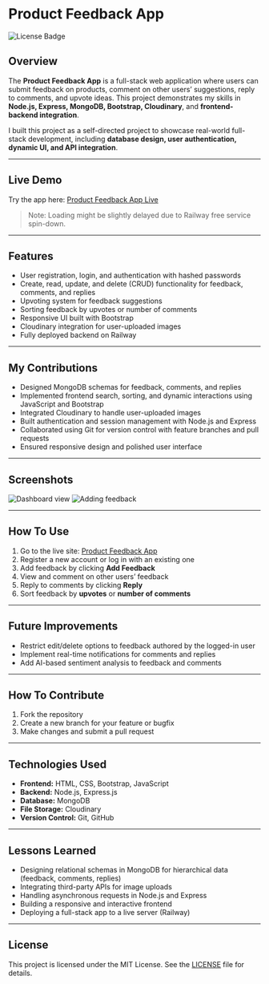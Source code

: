 # Product Feedback App

![License Badge](https://shields.io/badge/license-MIT-green)

## Overview

The **Product Feedback App** is a full-stack web application where users can submit feedback on products, comment on other users’ suggestions, reply to comments, and upvote ideas. This project demonstrates my skills in **Node.js, Express, MongoDB, Bootstrap, Cloudinary**, and **frontend-backend integration**.  

I built this project as a self-directed project to showcase real-world full-stack development, including **database design, user authentication, dynamic UI, and API integration**.

---

## Live Demo

Try the app here: [Product Feedback App Live](https://product-feedback-app-production.up.railway.app/)  

> Note: Loading might be slightly delayed due to Railway free service spin-down.

---

## Features

- User registration, login, and authentication with hashed passwords
- Create, read, update, and delete (CRUD) functionality for feedback, comments, and replies
- Upvoting system for feedback suggestions
- Sorting feedback by upvotes or number of comments
- Responsive UI built with Bootstrap
- Cloudinary integration for user-uploaded images
- Fully deployed backend on Railway

---

## My Contributions

- Designed MongoDB schemas for feedback, comments, and replies
- Implemented frontend search, sorting, and dynamic interactions using JavaScript and Bootstrap
- Integrated Cloudinary to handle user-uploaded images
- Built authentication and session management with Node.js and Express
- Collaborated using Git for version control with feature branches and pull requests
- Ensured responsive design and polished user interface

---

## Screenshots

![Dashboard view](./assets/screenshots/dashboard.png)
![Adding feedback](./assets/screenshots/add-feedback.png)

---

## How To Use

1. Go to the live site: [Product Feedback App](https://product-feedback-app-production.up.railway.app/)  
2. Register a new account or log in with an existing one  
3. Add feedback by clicking **Add Feedback**  
4. View and comment on other users’ feedback  
5. Reply to comments by clicking **Reply**  
6. Sort feedback by **upvotes** or **number of comments**  

---

## Future Improvements

- Restrict edit/delete options to feedback authored by the logged-in user  
- Implement real-time notifications for comments and replies  
- Add AI-based sentiment analysis to feedback and comments  

---

## How To Contribute

1. Fork the repository  
2. Create a new branch for your feature or bugfix  
3. Make changes and submit a pull request  

---

## Technologies Used

- **Frontend:** HTML, CSS, Bootstrap, JavaScript  
- **Backend:** Node.js, Express.js  
- **Database:** MongoDB  
- **File Storage:** Cloudinary  
- **Version Control:** Git, GitHub  

---

## Lessons Learned

- Designing relational schemas in MongoDB for hierarchical data (feedback, comments, replies)  
- Integrating third-party APIs for image uploads  
- Handling asynchronous requests in Node.js and Express  
- Building a responsive and interactive frontend  
- Deploying a full-stack app to a live server (Railway)  

---

## License

This project is licensed under the MIT License. See the [LICENSE](./LICENSE) file for details.